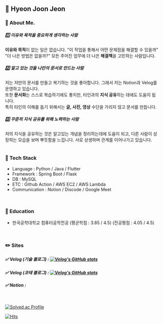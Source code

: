 ## 👋 Hyeon Joon Jeon

### 🤔 About Me.
##### 1️⃣ 이유와 목적을 중요하게 생각하는 사람 
**이유와 목적**이 없는 일은 없습니다. "이 작업을 통해서 어떤 문제점을 해결할 수 있을까"<br> "더 나은 방법은 없을까?" 모든 주어진 업무에 더 나은 **해결책**을 고민하는 사람입니다. <br>

##### 2️⃣ 알고 있는 것을 나만의 문서로 만드는 사람
저는 저만의 문서를 만들고 복기하는 것을 좋아합니다. 그래서 저는 Notion과 Velog를 운영하고 있습니다.<br>또한 **문서화**는 스스로 복습하기에도 좋지만, 타인과의 **지식 공유**하는 데에도 도움이 됩니다. <br>특히 타인의 이해를 돕기 위해서는 **글, 사진, 영상** 수단을 가리지 않고 문서를 만듭니다. <br>

##### 3️⃣ 꾸준히 지식 공유를 위해 노력하는 사람
저의 지식을 공유하는 것은 알고있는 개념을 정리하는데에 도움이 되고, 다른 사람이 성장하는 모습을 보며 뿌듯함을 느낍니다. 서로 상생하며 관계를 이어나가고 있습니다. <br><br>

### 🔧 Tech Stack
- Language : Python / Java / Flutter
- Framework : Spring Boot / Flask
- DB : MySQL
- ETC : Github Action / AWS EC2 / AWS Lambda
- Communication : Notion / Discode / Google Meet

<br>

### 🏫 Education
- 한국공학대학교 컴퓨터공학전공 (평균학점 : 3.85 / 4.5) (전공평점 : 4.05 / 4.5)
<br>

### ✏️ Sites
##### ✅ Velog (기술 블로그) :  [![Velog's GitHub stats](https://velog-readme-stats.vercel.app/api/badge?name=guswns7451)](https://velog.io/@guswns7451)
##### ✅ Velog (코테 블로그) :  [![Velog's GitHub stats](https://velog-readme-stats.vercel.app/api/badge?name=guswns74521)](https://velog.io/@guswns74521) 
##### ✅ Notion : 
<br>

[![Solved.ac Profile](http://mazassumnida.wtf/api/v2/generate_badge?boj=guswns7452)](https://solved.ac/guswns7452/)

[![Hits](https://hits.seeyoufarm.com/api/count/incr/badge.svg?url=https%3A%2F%2Fgithub.com%2Fguswns7452&count_bg=%2379C83D&title_bg=%23555555&icon=&icon_color=%23E7E7E7&title=hits&edge_flat=false)](https://hits.seeyoufarm.com)

<!--
**guswns7452/guswns7452** is a ✨ _special_ ✨ repository because its `README.md` (this file) appears on your GitHub profile.

Here are some ideas to get you started:

- 🔭 I’m currently working on ...
- 🌱 I’m currently learning ...
- 👯 I’m looking to collaborate on ...
- 🤔 I’m looking for help with ...
- 💬 Ask me about ...
- 📫 How to reach me: ...
- 😄 Pronouns: ...
- ⚡ Fun fact: ...
-->
